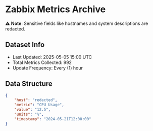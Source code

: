 # Zabbix Metrics Archive

⚠️ **Note**: Sensitive fields like hostnames and system descriptions are redacted.

## Dataset Info
- Last Updated: 2025-05-05 15:00 UTC
- Total Metrics Collected: 992
- Update Frequency: Every (1) hour

## Data Structure
```json
{
    "host": "redacted",
    "metric": "CPU Usage",
    "value": "12.5",
    "units": "%",
    "timestamp": "2024-05-21T12:00:00"
}
```
